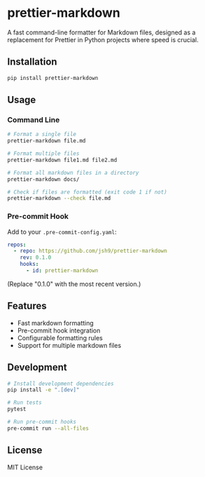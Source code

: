 # prettier-markdown

A fast command-line formatter for Markdown files, designed as a replacement for Prettier in Python projects where speed is crucial.

## Installation

```bash
pip install prettier-markdown
```

## Usage

### Command Line

```bash
# Format a single file
prettier-markdown file.md

# Format multiple files
prettier-markdown file1.md file2.md

# Format all markdown files in a directory
prettier-markdown docs/

# Check if files are formatted (exit code 1 if not)
prettier-markdown --check file.md
```

### Pre-commit Hook

Add to your `.pre-commit-config.yaml`:

```yaml
repos:
  - repo: https://github.com/jsh9/prettier-markdown
    rev: 0.1.0
    hooks:
      - id: prettier-markdown
```
(Replace "0.1.0" with the most recent version.)

## Features

- Fast markdown formatting
- Pre-commit hook integration
- Configurable formatting rules
- Support for multiple markdown files

## Development

```bash
# Install development dependencies
pip install -e ".[dev]"

# Run tests
pytest

# Run pre-commit hooks
pre-commit run --all-files
```

## License

MIT License
